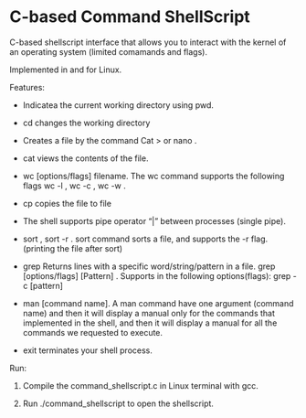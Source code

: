 # C-based Command ShellScript

C-based shellscript interface that allows you to interact with the kernel of an operating system (limited comamands and flags).

Implemented in and for Linux.

Features:

- Indicatea the current working directory using pwd.

- cd changes the working directory

- Creates a file by the command Cat > <filename> or nano <filename>.

- cat <filename> views the contents of the file.

- wc [options/flags] filename. The wc command supports the following flags wc -l <filename>, wc -c <filename>, wc -w <filename>.

- cp <file1> <file2> copies the file <file1> to file <file2>

- The shell supports pipe operator “|” between processes (single pipe).

- sort <filename>, sort -r <filename>. sort command sorts a file, and supports the -r flag. (printing the file after sort)

- grep Returns lines with a specific word/string/pattern in a file. grep [options/flags] [Pattern] <filename>. Supports in the 
following options(flags): grep -c [pattern] <filename>

- man [command name]. A man command have one argument (command name) and then it will display a manual only for the commands 
that implemented in the shell, and then it will display a manual for all the commands we requested to execute.

- exit terminates your shell process.

Run:

1. Compile the command_shellscript.c in Linux terminal with gcc.

2. Run ./command_shellscript to open the shellscript.